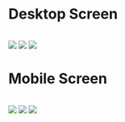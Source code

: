 # Desktop Screen
<br>
<img src="assets/01.png">
<img src="assets/02.png">
<img src="assets/03.png">

<br>

# Mobile Screen
<br>
<img src="assets/04.png">
<img src="assets/05.png">
<img src="assets/06.png">
